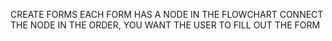 CREATE FORMS
EACH FORM HAS A NODE IN THE FLOWCHART
CONNECT THE NODE IN THE ORDER, YOU WANT THE USER TO FILL OUT THE FORM
